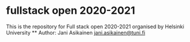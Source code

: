 # fullstack open 2020-2021
This is the repository for Full stack open 2020-2021 organised by Helsinki University
** Author: 
Jani Asikainen
jani.asikainen@tuni.fi
